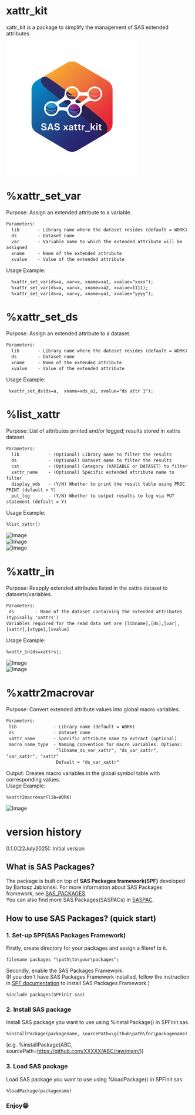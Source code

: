 # xattr_kit
xattr_kit is a package to simplify the management of SAS extended attributes

![xattr_kit](./xattr_kit_small.png)  

# %xattr_set_var
Purpose:        Assign an extended attribute to a variable.
~~~text  
Parameters:
  lib       - Library name where the dataset resides (default = WORK)
  ds        - Dataset name
  var       - Variable name to which the extended attribute will be assigned
  xname     - Name of the extended attribute
  xvalue    - Value of the extended attribute
~~~
 Usage Example:
~~~sas  
  %xattr_set_var(ds=a, var=x, xname=xa1, xvalue="xxxx");
  %xattr_set_var(ds=a, var=x, xname=xa2, xvalue=1111);
  %xattr_set_var(ds=a, var=y, xname=ya1, xvalue="yyyy");
~~~

# %xattr_set_ds
Purpose:        Assign an extended attribute to a dataset.
~~~text
Parameters:
  lib       - Library name where the dataset resides (default = WORK)
  ds        - Dataset name
  xname     - Name of the extended attribute
  xvalue    - Value of the extended attribute
~~~
 Usage Example:
~~~sas
 %xattr_set_ds(ds=a,  xname=xds_a1, xvalue="ds attr 1");
~~~

# %list_xattr
 Purpose:       List of attributes printed and/or logged; results stored in xattrs dataset.
 ~~~text
 Parameters:
   lib           - (Optional) Library name to filter the results
   ds            - (Optional) Dataset name to filter the results
   cat           - (Optional) Category (VARIABLE or DATASET) to filter
   xattr_name    - (Optional) Specific extended attribute name to filter
   display_ods   - (Y/N) Whether to print the result table using PROC PRINT (default = Y)
   put_log       - (Y/N) Whether to output results to log via PUT statement (default = Y)
~~~
 Usage Example:
 ~~~sas
 %list_xattr()
~~~
<img width="292" height="101" alt="Image" src="https://github.com/user-attachments/assets/db2fed44-8692-4bd9-aaa2-d6b18d19aa7e" />
<br>
<img width="335" height="38" alt="Image" src="https://github.com/user-attachments/assets/5d96267a-1fb7-48e4-85e7-07d1c049c9ed" />
<br>
<img width="514" height="83" alt="Image" src="https://github.com/user-attachments/assets/ef838b81-22eb-4beb-ba30-dc841260419a" />
<br>

# %xattr_in
Purpose:        Reapply extended attributes listed in the xattrs dataset to datasets/variables.
 ~~~text
Parameters:
  ds        - Name of the dataset containing the extended attributes (typically 'xattrs')
Variables required for the read data set are [libname],[ds],[var],[xattr],[xtype],[xvalue]
~~~
Usage Example:
~~~sas
%xattr_in(ds=xattrs);
~~~
<img width="514" height="83" alt="Image" src="https://github.com/user-attachments/assets/ef838b81-22eb-4beb-ba30-dc841260419a" />
<br>
<img width="438" height="103" alt="Image" src="https://github.com/user-attachments/assets/96244bea-d64a-4d13-98c9-d087da143cbf" />

# %xattr2macrovar
Purpose:        Convert extended attribute values into global macro variables.
 ~~~text
Parameters:
  lib              - Library name (default = WORK)
  ds               - Dataset name
  xattr_name       - Specific attribute name to extract (optional)
  macro_name_type  - Naming convention for macro variables. Options:
                    "libname_ds_var_xattr", "ds_var_xattr", "var_xattr", "xattr"
                    Default = "ds_var_xattr"
~~~
Output:         Creates macro variables in the global symbol table with corresponding values. <br>
 Usage Example:
~~~sas
%xattr2macrovar(lib=WORK)
~~~
<img width="289" height="39" alt="Image" src="https://github.com/user-attachments/assets/44041d05-5e81-433a-836e-e3fca03204de" />

# version history
0.1.0(22July2025): Initial version

## What is SAS Packages?  
The package is built on top of **SAS Packages framework(SPF)** developed by Bartosz Jablonski.
For more information about SAS Packages framework, see [SAS_PACKAGES](https://github.com/yabwon/SAS_PACKAGES).  
You can also find more SAS Packages(SASPACs) in [SASPAC](https://github.com/SASPAC).

## How to use SAS Packages? (quick start)
### 1. Set-up SPF(SAS Packages Framework)
Firstly, create directory for your packages and assign a fileref to it.
~~~sas      
filename packages "\path\to\your\packages";
~~~
Secondly, enable the SAS Packages Framework.  
(If you don't have SAS Packages Framework installed, follow the instruction in [SPF documentation](https://github.com/yabwon/SAS_PACKAGES/tree/main/SPF/Documentation) to install SAS Packages Framework.)  
~~~sas      
%include packages(SPFinit.sas)
~~~  
### 2. Install SAS package  
Install SAS package you want to use using %installPackage() in SPFinit.sas.
~~~sas      
%installPackage(packagename, sourcePath=\github\path\for\packagename)
~~~
(e.g. %installPackage(ABC, sourcePath=https://github.com/XXXXX/ABC/raw/main/))  
### 3. Load SAS package  
Load SAS package you want to use using %loadPackage() in SPFinit.sas.
~~~sas      
%loadPackage(packagename)
~~~
### Enjoy😁
